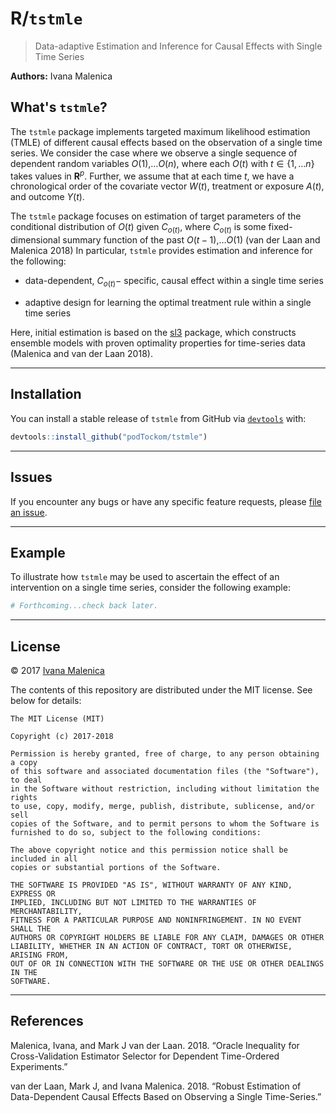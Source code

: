 
<!-- README.md is generated from README.Rmd. Please edit that file -->
R/`tstmle`
==========

> Data-adaptive Estimation and Inference for Causal Effects with Single Time Series

**Authors:** Ivana Malenica

What's `tstmle`?
----------------

The `tstmle` package implements targeted maximum likelihood estimation (TMLE) of different causal effects based on the observation of a single time series. We consider the case where we observe a single sequence of dependent random variables *O*(1),…*O*(*n*), where each *O*(*t*) with *t* ∈ {1, …*n*} takes values in **R**<sup>*p*</sup>. Further, we assume that at each time *t*, we have a chronological order of the covariate vector *W*(*t*), treatment or exposure *A*(*t*), and outcome *Y*(*t*).

The `tstmle` package focuses on estimation of target parameters of the conditional distribution of *O*(*t*) given *C*<sub>*o*(*t*)</sub>, where *C*<sub>*o*(*t*)</sub> is some fixed-dimensional summary function of the past *O*(*t* − 1),…*O*(1) (van der Laan and Malenica 2018) In particular, `tstmle` provides estimation and inference for the following:

-   data-dependent, *C*<sub>*o*(*t*)</sub>− specific, causal effect within a single time series

-   adaptive design for learning the optimal treatment rule within a single time series

Here, initial estimation is based on the [sl3](https://github.com/jeremyrcoyle/sl3) package, which constructs ensemble models with proven optimality properties for time-series data (Malenica and van der Laan 2018).

------------------------------------------------------------------------

Installation
------------

You can install a stable release of `tstmle` from GitHub via [`devtools`](https://www.rstudio.com/products/rpackages/devtools/) with:

``` r
devtools::install_github("podTockom/tstmle")
```

<!--

In the future, the package will be available from
[CRAN](https://cran.r-project.org/) and can be installed via


```r
install.packages("tstmle")
```

-->

------------------------------------------------------------------------

Issues
------

If you encounter any bugs or have any specific feature requests, please [file an issue](https://github.com/podTockom/tstmle/issues).

------------------------------------------------------------------------

Example
-------

To illustrate how `tstmle` may be used to ascertain the effect of an intervention on a single time series, consider the following example:

``` r
# Forthcoming...check back later.
```

------------------------------------------------------------------------

License
-------

© 2017 [Ivana Malenica](https://github.com/podTockom)

The contents of this repository are distributed under the MIT license. See below for details:

    The MIT License (MIT)

    Copyright (c) 2017-2018

    Permission is hereby granted, free of charge, to any person obtaining a copy
    of this software and associated documentation files (the "Software"), to deal
    in the Software without restriction, including without limitation the rights
    to use, copy, modify, merge, publish, distribute, sublicense, and/or sell
    copies of the Software, and to permit persons to whom the Software is
    furnished to do so, subject to the following conditions:

    The above copyright notice and this permission notice shall be included in all
    copies or substantial portions of the Software.

    THE SOFTWARE IS PROVIDED "AS IS", WITHOUT WARRANTY OF ANY KIND, EXPRESS OR
    IMPLIED, INCLUDING BUT NOT LIMITED TO THE WARRANTIES OF MERCHANTABILITY,
    FITNESS FOR A PARTICULAR PURPOSE AND NONINFRINGEMENT. IN NO EVENT SHALL THE
    AUTHORS OR COPYRIGHT HOLDERS BE LIABLE FOR ANY CLAIM, DAMAGES OR OTHER
    LIABILITY, WHETHER IN AN ACTION OF CONTRACT, TORT OR OTHERWISE, ARISING FROM,
    OUT OF OR IN CONNECTION WITH THE SOFTWARE OR THE USE OR OTHER DEALINGS IN THE
    SOFTWARE.

------------------------------------------------------------------------

References
----------

Malenica, Ivana, and Mark J van der Laan. 2018. “Oracle Inequality for Cross-Validation Estimator Selector for Dependent Time-Ordered Experiments.”

van der Laan, Mark J, and Ivana Malenica. 2018. “Robust Estimation of Data-Dependent Causal Effects Based on Observing a Single Time-Series.”
